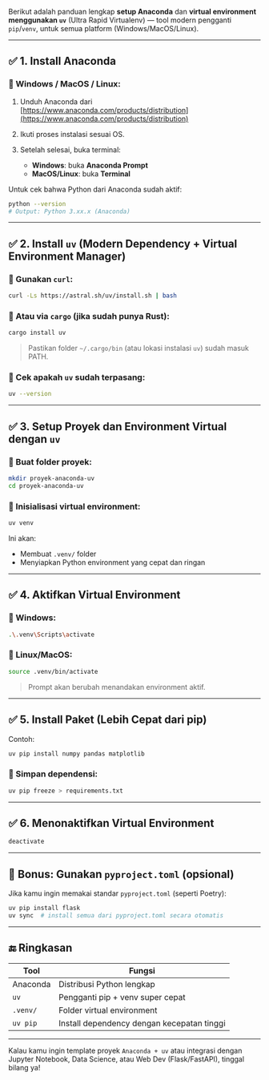 Berikut adalah panduan lengkap **setup Anaconda** dan **virtual environment menggunakan `uv`** (Ultra Rapid Virtualenv) — tool modern pengganti `pip`/`venv`, untuk semua platform (Windows/MacOS/Linux).

---

## ✅ 1. Install Anaconda

### 🔹 Windows / MacOS / Linux:

1. Unduh Anaconda dari [https://www.anaconda.com/products/distribution](https://www.anaconda.com/products/distribution)
2. Ikuti proses instalasi sesuai OS.
3. Setelah selesai, buka terminal:

   * **Windows**: buka **Anaconda Prompt**
   * **MacOS/Linux**: buka **Terminal**

Untuk cek bahwa Python dari Anaconda sudah aktif:

```bash
python --version
# Output: Python 3.xx.x (Anaconda)
```

---

## ✅ 2. Install `uv` (Modern Dependency + Virtual Environment Manager)

### 🔸 Gunakan `curl`:

```bash
curl -Ls https://astral.sh/uv/install.sh | bash
```

### 🔸 Atau via `cargo` (jika sudah punya Rust):

```bash
cargo install uv
```

> Pastikan folder `~/.cargo/bin` (atau lokasi instalasi `uv`) sudah masuk PATH.

### 🔹 Cek apakah `uv` sudah terpasang:

```bash
uv --version
```

---

## ✅ 3. Setup Proyek dan Environment Virtual dengan `uv`

### 🔸 Buat folder proyek:

```bash
mkdir proyek-anaconda-uv
cd proyek-anaconda-uv
```

### 🔸 Inisialisasi virtual environment:

```bash
uv venv
```

Ini akan:

* Membuat `.venv/` folder
* Menyiapkan Python environment yang cepat dan ringan

---

## ✅ 4. Aktifkan Virtual Environment

### 🔹 Windows:

```bash
.\.venv\Scripts\activate
```

### 🔹 Linux/MacOS:

```bash
source .venv/bin/activate
```

> Prompt akan berubah menandakan environment aktif.

---

## ✅ 5. Install Paket (Lebih Cepat dari pip)

Contoh:

```bash
uv pip install numpy pandas matplotlib
```

### 🔹 Simpan dependensi:

```bash
uv pip freeze > requirements.txt
```

---

## ✅ 6. Menonaktifkan Virtual Environment

```bash
deactivate
```

---

## 🔁 Bonus: Gunakan `pyproject.toml` (opsional)

Jika kamu ingin memakai standar `pyproject.toml` (seperti Poetry):

```bash
uv pip install flask
uv sync  # install semua dari pyproject.toml secara otomatis
```

---

## 🔚 Ringkasan

| Tool     | Fungsi                                     |
| -------- | ------------------------------------------ |
| Anaconda | Distribusi Python lengkap                  |
| `uv`     | Pengganti pip + venv super cepat           |
| `.venv/` | Folder virtual environment                 |
| `uv pip` | Install dependency dengan kecepatan tinggi |

---

Kalau kamu ingin template proyek `Anaconda + uv` atau integrasi dengan Jupyter Notebook, Data Science, atau Web Dev (Flask/FastAPI), tinggal bilang ya!
